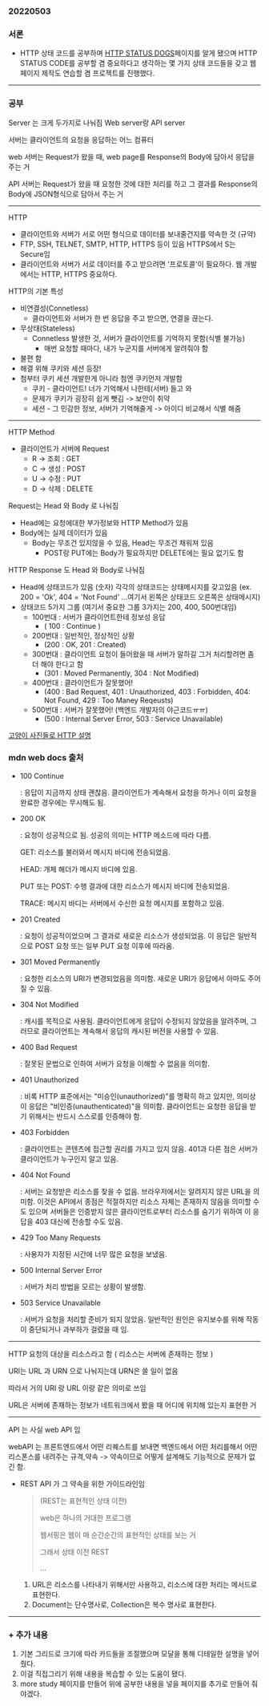 ### 20220503

### 서론

- HTTP 상태 코드를 공부하며 [HTTP STATUS DOGS](https://httpstatusdogs.com/)페이지를 알게 됐으며 HTTP STATUS CODE를 공부할 겸 중요하다고 생각하는 몇 가지 상태 코드들을 갖고 웹페이지 제작도 연습할 겸 프로젝트를 진행했다.



----

### 공부

Server 는 크게 두가지로 나눠짐 Web server랑 API server

서버는 클라이언트의 요청을 응답하는 어느 컴퓨터

web 서버는 Request가 왔을 때, web page를 Response의 Body에 담아서 응답을 주는 거

API 서버는 Request가 왔을 때 요청한 것에 대한 처리를 하고 그 결과를 Response의 Body에 JSON형식으로 담아서 주는 거

----

HTTP

- 클라이언트와 서버가 서로 어떤 형식으로 데이터를 보내줄건지를 약속한 것 (규약)
- FTP, SSH, TELNET, SMTP, HTTP, HTTPS 등이 있음 HTTPS에서 S는 Secure임
- 클라이언트와 서버가 서로 데이터를 주고 받으려면 '프로토콜'이 필요하다. 웹 개발에서는 HTTP, HTTPS 중요하다.

HTTP의 기본 특성

- 비연결성(Connetless)
  - 클라이언트와 서버가 한 번 응답을 주고 받으면, 연결을 끊는다.
- 무상태(Stateless)
  - Connetless 발생한 것, 서버가 클라이언트를 기억하지 못함(식별 불가능)
    - 매번 요청할 때마다, 내가 누군지를 서버에게 알려줘야 함
- 불편 함
- 해결 위해 쿠키와 세션 등장!
- 첨부터 쿠키 세션 개발한게 아니라 첨엔 쿠키먼저 개발함
  - 쿠키 - 클라이언트! 너가 기억해서 나한테(서버) 들고 와
  - 문제가 쿠키가 굉장히 쉽게 뺏김 -> 보안이 취약
  - 세션 - 그 민감한 정보, 서버가 기억해줄게 -> 아이디 비교해서 식별 해줌

----

HTTP Method

- 클라이언트가 서버에 Request
  - R -> 조회 : GET
  - C -> 생성 : POST
  - U -> 수정 : PUT
  - D -> 삭제 : DELETE

Request는 Head 와 Body 로 나눠짐

- Head에는 요청에대한 부가정보와 HTTP Method가 있음
- Body에는 실제 데이터가 있음
  - Body는 무조건 있지않을 수 있음, Head는 무조건 채워져 있음
    - POST랑 PUT에는 Body가 필요하지만 DELETE에는 필요 없기도 함

HTTP Response 도 Head 와 Body로 나눠짐

- Head에 상태코드가 있음 (숫자) 각각의 상태코드는 상태메시지를 갖고있음 (ex. 200 = 'Ok', 404 = 'Not Found' ...여기서 왼쪽은 상태코드 오른쪽은 상태메시지)
- 상태코드 5가지 그룹 (여기서 중요한 그룹 3가지는 200, 400, 500번대임)
  - 100번대 : 서버가 클라이언트한테 정보성 응답 
    - ( 100 : Continue )
  - 200번대 : 일반적인, 정상적인 상황
    - (200 : OK, 201 : Created)
  - 300번대 : 클라이언트 요청이 들어왔을 때 서버가 말하길 그거 처리할려면 좀 더 해야 한다고 함
    - (301 : Moved Permanently, 304 : Not Modified)
  - 400번대 : 클라이언트가 잘못했어!
    - (400 : Bad Request, 401 : Unauthorized, 403 : Forbidden, 404: Not Found, 429 : Too Maney Reqeusts)
  - 500번대 : 서버가 잘못했어! (백엔드 개발자의 야근코드ㅠㅠ)
    - (500 : Internal Server Error, 503 : Service Unavailable)

[고양이 사진들로 HTTP 설명](https://http.cat/)

### mdn web docs 출처

- 100 Continue

  : 응답이 지금까지 상태 괜찮음. 클라이언트가 계속해서 요청을 하거나 이미 요청을 완료한 경우에는 무시해도 됨.

- 200 OK

  : 요청이 성공적으로 됨. 성공의 의미는 HTTP 메소드에 따라 다름. 

  GET: 리소스를 불러와서 메시지 바디에 전송되었음.

  HEAD: 개체 해더가 메시지 바디에 있음.

  PUT 또는 POST: 수행 결과에 대한 리소스가 메시지 바디에 전송되었음.

  TRACE: 메시지 바디는 서버에서 수신한 요청 메시지를 포함하고 있음.

- 201 Created

  : 요청이 성공적이었으며 그 결과로 새로운 리소스가 생성되었음. 이 응답은 일반적으로 POST 요청 또는 일부 PUT 요청 이후에 따라옴.

- 301 Moved Permanently

  : 요청한 리소스의 URI가 변경되었음을 의미함. 새로운 URI가 응답에서 아마도 주어질 수 있음.

- 304 Not Modified

  : 캐시를 목적으로 사용됨. 클라이언트에게 응답이 수정되지 않았음을 알려주며, 그러므로 클라이언트는 계속해서 응답의 캐시된 버전을 사용할 수 있음.

- 400 Bad Request

  : 잘못된 문법으로 인하여 서버가 요청을 이해할 수 없음을 의미함.

- 401 Unauthorized

  : 비록 HTTP 표준에서는 "미승인(unauthorized)"를 명확히 하고 있지만, 의미상 이 응답은 "비인증(unauthenticated)"을 의미함. 클라이언트는 요청한 응답을 받기 위해서는 반드시 스스로를 인증해야 함.

- 403 Forbidden

  : 클라이언트는 콘텐츠에 접근할 권리를 가지고 있지 않음. 401과 다른 점은 서버가 클라이언트가 누구인지 알고 있음.

- 404 Not Found

  : 서버는 요청받은 리소스를 찾을 수 없음. 브라우저에서는 알려지지 않은 URL을 의미함. 이것은 API에서 종점은 적절하지만 리소스 자체는 존재하지 않음을 의미할 수도 있으며 서버들은 인증받지 않은 클라이언트로부터 리소스를 숨기기 위하여 이 응답을 403 대신에 전송할 수도 있음.

- 429 Too Many Requests

  : 사용자가 지정된 시간에 너무 많은 요청을 보냈음.

- 500 Internal Server Error

  : 서버가 처리 방법을 모르는 상황이 발생함.

- 503 Service Unavailable

  : 서버가 요청을 처리할 준비가 되지 않았음. 일반적인 원인은 유지보수를 위해 작동이 중단되거나 과부하가 걸렸을 때 임. 

----

HTTP 요청의 대상을 리소스라고 함 ( 리소스는 서버에 존재하는 정보 )

URI는 URL 과 URN 으로 나눠지는데 URN은 쓸 일이 없음

따라서 거의 URI 랑 URL 이랑 같은 의미로 쓰임

URL은 서버에 존재하는 정보가 네트워크에서 봤을 때 어디에 위치해 있는지 표현한 거

----

API 는 사실 web API 임

webAPI 는 프론트엔드에서 어떤 리퀘스트를 보내면 백엔드에서 어떤 처리를해서 어떤 리스폰스를 내려주는 규격,약속 -> 약속이므로 어떻게 설계해도 기능적으로 문제가 없긴 함.

- REST API 가 그 약속을 위한 가이드라인임 

  > (REST는 표현적인 상태 이전)
  >
  > web은 하나의 거대한 프로그램 
  >
  > 웹서핑은 웹이 매 순간순간의 표현적인 상태를 보는 거
  >
  > 그래서 상태 이전 REST
  >
  > ...

  1. URL은 리소스를 나타내기 위해서만 사용하고, 리소스에 대한 처리는 메서드로 표현한다.
  2. Document는 단수명사로, Collection은 복수 명사로 표현한다.

----

### + 추가 내용

1. 기본 그리드로 크기에 따라 카드들을 조절했으며 모달을 통해 디테일한 설명을 넣어줬다.
2. 이걸 직접그리기 위해 내용을 복습할 수 있는 도움이 됐다.
3. more study 페이지를 만들어 위에 공부한 내용을 넣을 페이지를 추가로 만들어 줘야겠다.
